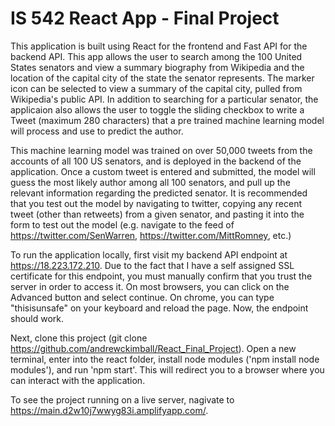 # IS 542 React App - Final Project

This application is built using React for the frontend and Fast API for the backend API. This app allows the user to search among the 100 United States senators and view a summary biography from Wikipedia and the location of the capital city of the state the senator represents. The marker icon can be selected to view a summary of the capital city, pulled from Wikipedia's public API. In addition to searching for a particular senator, the applicaion also allows the user to toggle the sliding checkbox to write a Tweet (maximum 280 characters) that a pre trained machine learning model will process and use to predict the author. 

This machine learning model was trained on over 50,000 tweets from the accounts of all 100 US senators, and is deployed in the backend of the application. Once a custom tweet is entered and submitted, the model will guess the most likely author among all 100 senators, and pull up the relevant information regarding the predicted senator. It is recommended that you test out the model by navigating to twitter, copying any recent tweet (other than retweets) from a given senator, and pasting it into the form to test out the model (e.g. navigate to the feed of https://twitter.com/SenWarren, https://twitter.com/MittRomney, etc.)


To run the application locally, first visit my backend API endpoint at https://18.223.172.210. Due to the fact that I have a self assigned SSL certificate for this endpoint, you must manually confirm that you trust the server in order to access it. On most browsers, you can click on the Advanced button and select continue. On chrome, you can type "thisisunsafe" on your keyboard and reload the page. Now, the endpoint should work.

Next, clone this project (git clone https://github.com/andrewckimball/React_Final_Project). Open a new terminal, enter into the react folder, install node modules ('npm install node modules'), and run 'npm start'. This will redirect you to a browser where you can interact with the application.

To see the project running on a live server, nagivate to https://main.d2w10j7wwyg83i.amplifyapp.com/.

